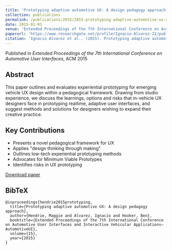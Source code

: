 ```yaml
---
title: 'Prototyping adaptive automotive UX: A design pedagogy approach'
collection: publications
permalink: /publications/2015/2015-prototyping-adaptive-automotive-ux-a-design-pedago
date: 2015-01-01
venue: 'Extended Proceedings of the 7th International Conference on Automotive User'
paperurl: 'https://www.researchgate.net/profile/Ignacio-Alvarez-22/publication/284733540_Prototyping_adaptive_automotive_UX_a_Design_Pedagogy_approach/links/56758cdf08ae502c99ce0803/Prototyping-adaptive-automotive-UX-a-Design-Pedagogy-approach.pdf'
citation: 'Ignacio Alvarez et al.. (2015). Prototyping adaptive automotive UX: A design pedagogy approach. Extended Proceedings of the 7th International Conference on Automotive User.'
---
```


Published in *Extended Proceedings of the 7th International Conference on Automotive User Interfaces*, ACM 2015

## Abstract

This paper outlines and evaluates experiential prototyping for emerging vehicle UX design within a pedagogical framework. Drawing from studio experience, we discuss the learnings, options and risks that in-vehicle UX designers face in prototyping realtime, adaptive user interfaces, and suggest methods and solutions for designers wishing to expand their creative practice.

## Key Contributions

* Presents a novel pedagogical framework for UX
* Applies "design thinking through making"
* Outlines low-tech experiential prototyping methods
* Advocates for Minimum Viable Prototypes
* Identifies risks in UX prototyping

[Download paper](https://www.researchgate.net/profile/Ignacio-Alvarez-22/publication/284733540_Prototyping_adaptive_automotive_UX_a_Design_Pedagogy_approach/links/56758cdf08ae502c99ce0803/Prototyping-adaptive-automotive-UX-a-Design-Pedagogy-approach.pdf)


## BibTeX

```
@inproceedings{hendrie2015prototyping,
  title={Prototyping adaptive automotive UX: A design pedagogy approach},
  author={Hendrie, Maggie and Alvarez, Ignacio and Hooker, Ben},
  booktitle={Extended Proceedings of the 7th International Conference on Automotive User Interfaces and Interactive Vehicular Applications—AutomotiveUI},
  volume={15},
  year={2015}
}
```